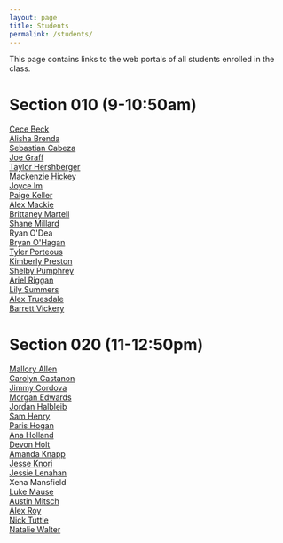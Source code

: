 ```yaml
---
layout: page
title: Students
permalink: /students/
---
```


This page contains links to the web portals of all students enrolled in the class. 

# Section 010 (9-10:50am)
[Cece Beck](http://creative.colorado.edu/~cabe9711)<br>
[Alisha Brenda](http://creative.colorado.edu/~albe3753/)<br>
[Sebastian Cabeza](http://creative.colorado.edu/~seca8943/)<br>
[Joe Graff](http://creative.colorado.edu/~jogr2263)<br>
[Taylor Hershberger](http://creative.colorado.edu/~tahe2849/)<br>
[Mackenzie Hickey](http://creative.colorado.edu/~mahi8826/)<br>
[Joyce Im](http://creative.colorado.edu/~jiim0359/)<br>
[Paige Keller](http://creative.colorado.edu/~pake0575/)<br>
[Alex Mackie](http://creative.colorado.edu/~alma4388/)<br>
[Brittaney Martell](http://creative.colorado.edu/~brma9976)<br>
[Shane Millard](http://creative.colorado.edu/~shmi9037/)<br>
Ryan O'Dea<br>
[Bryan O'Hagan](http://creative.colorado.edu/~broh8605/)<br>
[Tyler Porteous](http://creative.colorado.edu/~typo6355/)<br>
[Kimberly Preston](http://creative.colorado.edu/~kipr2395/)<br>
[Shelby Pumphrey](http://creative.colorado.edu/~shpu9657/)<br>
[Ariel Riggan](http://creative.colorado.edu/~arri8127)<br>
[Lily Summers](http://creative.colorado.edu/~lisu6207/)<br>
[Alex Truesdale](http://creative.colorado.edu/~altr7532/)<br>
[Barrett Vickery](http://creative.colorado.edu/~bavi4882/)<br>



# Section 020 (11-12:50pm)
[Mallory Allen](http://creative.colorado.edu/~maal3296)<br>
[Carolyn Castanon](http://creative.colorado.edu/~caca1257/)<br>
[Jimmy Cordova](http://creative.colorado.edu/~loco4851/)<br>
[Morgan Edwards](http://creative.colorado.edu/~moed1451/)<br>
[Jordan Halbleib](http://creative.colorado.edu/~joha3547/)<br>
[Sam Henry](http://creative.colorado.edu/~sahe1180/)<br>
[Paris Hogan](http://creative.colorado.edu/~paho3043/)<br>
[Ana Holland](http://creative.colorado.edu/~anho7054/)<br>
[Devon Holt](http://creative.colorado.edu/~deho6632/)<br>
[Amanda Knapp](http://creative.colorado.edu/~amkn7318/)<br>
[Jesse Knori](http://creative.colorado.edu/~jekn5109/)<br>
[Jessie Lenahan](http://creative.colorado.edu/~jele0758/)<br>
Xena Mansfield<br>
[Luke Mause](http://creative.colorado.edu/~luma1107/)<br>
[Austin Mitsch](http://creative.colorado.edu/~aumi5427/)<br>
[Alex Roy](http://creative.colorado.edu/~alro4560/)<br>
[Nick Tuttle](http://creative.colorado.edu/~nitu5102/)<br>
[Natalie Walter](http://creative.colorado.edu/~nawa0900/)<br>

